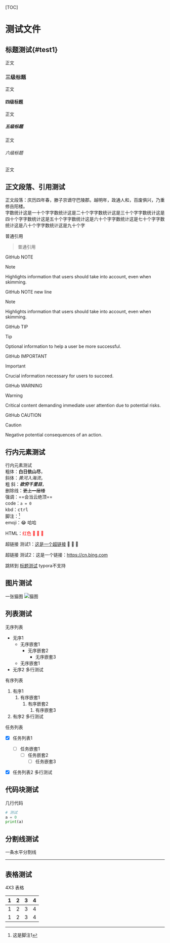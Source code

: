 

[TOC]

# 测试文件

## 标题测试{#test1}

正文

### 三级标题

正文

#### 四级标题

正文

##### 五级标题

正文

###### 六级标题

正文



## 正文段落、引用测试

正文段落：庆历四年春，滕子京谪守巴陵郡。越明年，政通人和，百废俱兴，乃重修岳阳楼。  
字数统计这是一十个字字数统计这是二十个字字数统计这是三十个字字数统计这是四十个字字数统计这是五十个字字数统计这是六十个字字数统计这是七十个字字数统计这是八十个字字数统计这是九十个字

普通引用

> 普通引用

GitHub NOTE

> [!NOTE]
> Highlights information that users should take into account, even when skimming.

GitHub NOTE new line

> [!NOTE]
> 
> Highlights information that users should take into account, even when skimming.

GitHub TIP

> [!TIP]
> Optional information to help a user be more successful.

GitHub IMPORTANT

> [!IMPORTANT]  
> Crucial information necessary for users to succeed.

GitHub WARNING

> [!WARNING]  
> Critical content demanding immediate user attention due to potential risks.

GitHub CAUTION

> [!CAUTION]
> Negative potential consequences of an action.



## 行内元素测试

行内元素测试  
粗体：**白日依山尽**，  
斜体：*黄河入海流*，  
粗  斜：***欲穷千里目***，  
删除线：~~更上一层楼~~  
强调：==会当云绝顶==  
code：`a = 0`  
kbd：<kbd>ctrl</kbd>   
脚注：[^1]  
emoji：:joy: 哈哈​ ​

HTML：<span style="color:red">红色   </span> 

超链接 测试1：[这是一个超链接](https://cn.bing.com)   

超链接 测试2：这是一个链接：<https://cn.bing.com> 

跳转到 [标题测试](#test1) typora不支持



## 图片测试

一张猫图
![猫图]()



## 列表测试

无序列表

- 无序1
  - 无序嵌套1
    - 无序嵌套2
      - 无序嵌套3
  - 无序嵌套1
- 无序2
  多行测试

有序列表

1. 有序1
   1. 有序嵌套1
      1. 有序嵌套2
         1. 有序嵌套3
1. 有序2
   多行测试

任务列表

- [x] 任务列表1
  - [ ] 任务嵌套1
    - [ ] 任务嵌套2
      - [ ] 任务嵌套3
- [x] 任务列表2
  多行测试



## 代码块测试

几行代码

```python
# 测试
a = 0
print(a)
```



## 分割线测试

一条水平分割线

---



## 表格测试

4X3 表格

| 1    | 2    | 3    | 4    |
| ---- | ---- | ---- | ---- |
| 1    | 2    | 3    | 4    |
| 1    | 2    | 3    | 4    |



[^1]: 这是脚注1  

